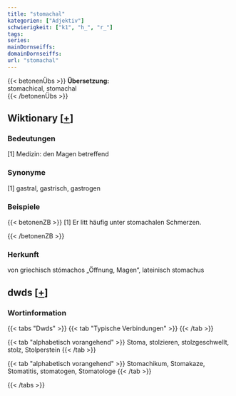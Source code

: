 ```yaml
---
title: "stomachal"
kategorien: ["Adjektiv"]
schwierigkeit: ["k1", "h_", "r_"]
tags:
series:
mainDornseiffs:
domainDornseiffs:
url: "stomachal"
---
```


{{< betonenÜbs >}}
**Übersetzung:**  
stomachical, stomachal  
{{< /betonenÜbs >}}

## Wiktionary [[+](https://de.wiktionary.org/wiki/stomachal)]

### Bedeutungen
[1] Medizin: den Magen betreffend  

### Synonyme
[1] gastral, gastrisch, gastrogen  

### Beispiele
{{< betonenZB >}}
[1] Er litt häufig unter stomachalen Schmerzen.  

{{< /betonenZB >}}
### Herkunft
von griechisch stómachos „Öffnung, Magen“, lateinisch stomachus  



## dwds [[+](https://www.dwds.de/wb/stomachal)]

### Wortinformation
{{< tabs "Dwds" >}}
{{< tab "Typische Verbindungen" >}}
{{< /tab >}}

{{< tab "alphabetisch vorangehend" >}}
Stoma, stolzieren, stolzgeschwellt, stolz, Stolperstein
{{< /tab >}}

{{< tab "alphabetisch vorangehend" >}}
Stomachikum, Stomakaze, Stomatitis, stomatogen, Stomatologe
{{< /tab >}}

{{< /tabs >}}

